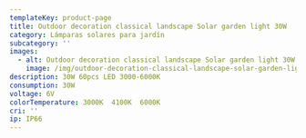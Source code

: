 ```yaml
---
templateKey: product-page
title: Outdoor decoration classical landscape Solar garden light 30W
category: Lámparas solares para jardín
subcategory: ''
images:
  - alt: Outdoor decoration classical landscape Solar garden light 30W
    image: /img/outdoor-decoration-classical-landscape-solar-garden-light-30w.jpg
description: 30W 60pcs LED 3000-6000K
consumption: 30W
voltage: 6V
colorTemperature: 3000K  4100K  6000K
cri: ''
ip: IP66
---
```


